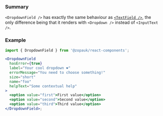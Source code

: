 ### Summary

`<DropdownField />` has exactly the same behaviour as [`<TextField />`](/#/Components/Molecules/TextField), the only difference being that it renders with `<Dropdown />` instead of `<InputText />`.

### Example

```jsx
import { DropdownField } from '@zopauk/react-components';

<DropdownField
  hasError={true}
  label="Your cool dropdown ❤"
  errorMessage="You need to choose something!"
  size="short"
  name="foo"
  helpText="Some contextual help"
>
  <option value="first">First value</option>
  <option value="second">Second value</option>
  <option value="third">Third value</option>
</DropdownField>;
```
